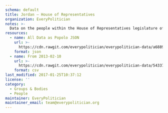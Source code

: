 ```yaml
---
schema: default
title: Jordan — House of Representatives
organization: EveryPolitician
notes: >-
  Data on the people within the House of Representatives legislature of Jordan.
resources:
  - name: All Data as Popolo JSON
    url: >-
      https://cdn.rawgit.com/everypolitician/everypolitician-data/a688941299959493f94cc2bac6cc403dddeb6525/data/Jordan/House_of_Representatives/ep-popolo-v1.0.json
    format: json
  - name: From 2013-02-10
    url: >-
      https://cdn.rawgit.com/everypolitician/everypolitician-data/54337cda7c455908954f39d1f7662d113c0a15b8/data/Jordan/House_of_Representatives/term-2013.csv
    format: csv
last_modified: 2017-01-25T10:37:12
license: ''
category:
  - Groups & Bodies
  - People
maintainer: EveryPolitician
maintainer_email: team@everypolitician.org
---
```

